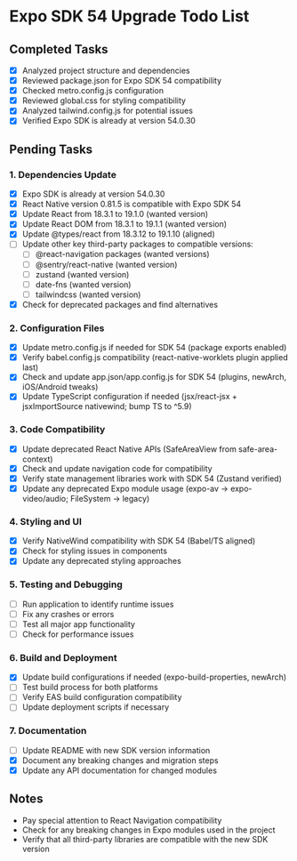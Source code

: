 # Expo SDK 54 Upgrade Todo List

## Completed Tasks

- [x] Analyzed project structure and dependencies
- [x] Reviewed package.json for Expo SDK 54 compatibility
- [x] Checked metro.config.js configuration
- [x] Reviewed global.css for styling compatibility
- [x] Analyzed tailwind.config.js for potential issues
- [x] Verified Expo SDK is already at version 54.0.30

## Pending Tasks

### 1. Dependencies Update

- [x] Expo SDK is already at version 54.0.30
- [x] React Native version 0.81.5 is compatible with Expo SDK 54
- [x] Update React from 18.3.1 to 19.1.0 (wanted version)
- [x] Update React DOM from 18.3.1 to 19.1.1 (wanted version)
- [x] Update @types/react from 18.3.12 to 19.1.10 (aligned)
- [ ] Update other key third-party packages to compatible versions:
  - [ ] @react-navigation packages (wanted versions)
  - [ ] @sentry/react-native (wanted version)
  - [ ] zustand (wanted version)
  - [ ] date-fns (wanted version)
  - [ ] tailwindcss (wanted version)
- [x] Check for deprecated packages and find alternatives

### 2. Configuration Files

- [x] Update metro.config.js if needed for SDK 54 (package exports enabled)
- [x] Verify babel.config.js compatibility (react-native-worklets plugin applied last)
- [x] Check and update app.json/app.config.js for SDK 54 (plugins, newArch, iOS/Android tweaks)
- [x] Update TypeScript configuration if needed (jsx/react-jsx + jsxImportSource nativewind; bump TS to ^5.9)

### 3. Code Compatibility

- [x] Update deprecated React Native APIs (SafeAreaView from safe-area-context)
- [x] Check and update navigation code for compatibility
- [x] Verify state management libraries work with SDK 54 (Zustand verified)
- [x] Update any deprecated Expo module usage (expo-av → expo-video/audio; FileSystem → legacy)

### 4. Styling and UI

- [x] Verify NativeWind compatibility with SDK 54 (Babel/TS aligned)
- [x] Check for styling issues in components
- [x] Update any deprecated styling approaches

### 5. Testing and Debugging

- [ ] Run application to identify runtime issues
- [ ] Fix any crashes or errors
- [ ] Test all major app functionality
- [ ] Check for performance issues

### 6. Build and Deployment

- [x] Update build configurations if needed (expo-build-properties, newArch)
- [ ] Test build process for both platforms
- [ ] Verify EAS build configuration compatibility
- [ ] Update deployment scripts if necessary

### 7. Documentation

- [ ] Update README with new SDK version information
- [x] Document any breaking changes and migration steps
- [x] Update any API documentation for changed modules

## Notes

- Pay special attention to React Navigation compatibility
- Check for any breaking changes in Expo modules used in the project
- Verify that all third-party libraries are compatible with the new SDK version

